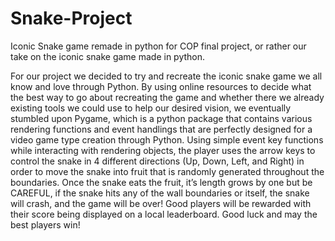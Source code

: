 # Snake-Project
Iconic Snake game remade in python for COP final project, or rather our take on the iconic snake game made in python.


For our project we decided to try and recreate the iconic snake game we all know and love through Python. By using online resources to decide what the best way to go about recreating the game and whether there we already existing tools we could use to help our desired vision, we eventually stumbled upon Pygame, which is a python package that contains various rendering functions and event handlings that are perfectly designed for a video game type creation through Python. Using simple event key functions while interacting with rendering objects, the player uses the arrow keys to control the snake in 4 different directions (Up, Down, Left, and Right) in order to move the snake into fruit that is randomly generated throughout the boundaries. Once the snake eats the fruit, it’s length grows by one but be CAREFUL, if the snake hits any of the wall boundaries or itself, the snake will crash, and the game will be over! Good players will be rewarded with their score being displayed on a local leaderboard. Good luck and may the best players win!
